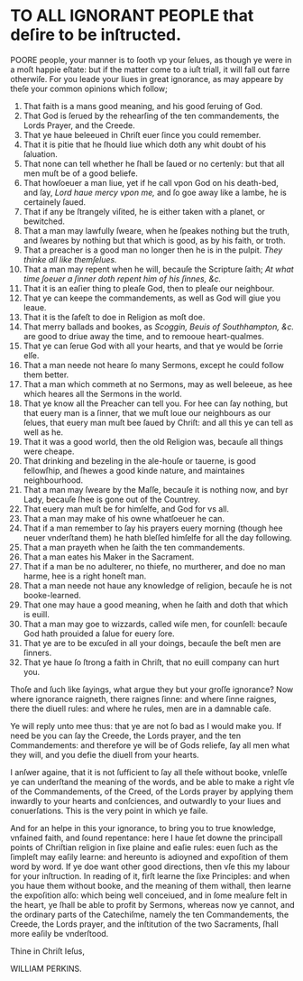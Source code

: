 # TO ALL IGNORANT PEOPLE that deſire to be inſtructed.

POORE people, your manner is to ſooth vp your ſelues, as though ye were in a moſt happie eſtate: but if the matter come to a iuſt triall, it will fall out farre otherwiſe. For you leade your liues in great ignorance, as may appeare by theſe your common opinions which follow;

1. That faith is a mans good meaning, and his good ſeruing of God.
2. That God is ſerued by the rehearſing of the ten commandements, the Lords Prayer, and the Creede.
3. That ye haue beleeued in Chriſt euer ſince you could remember.
4. That it is pitie that he ſhould liue which doth any whit doubt of his ſaluation.
5. That none can tell whether he ſhall be ſaued or no certenly: but that all men muſt be of a good beliefe.
6. That howſoeuer a man liue, yet if he call vpon God on his death-bed, and ſay, *Lord haue mercy vpon me,* and ſo goe away like a lambe, he is certainely ſaued.
7. That if any be ſtrangely viſited, he is either taken with a planet, or bewitched.
8. That a man may lawfully ſweare, when he ſpeakes nothing but the truth, and ſweares by nothing but that which is good, as by his faith, or troth.
9. That a preacher is a good man no longer then he is in the pulpit. *They thinke all like themſelues.*
10. That a man may repent when he will, becauſe the Scripture ſaith; *At what time ſoeuer a ſinner doth repent him of his ſinnes, &c.*
11. That it is an eaſier thing to pleaſe God, then to pleaſe our neighbour.
12. That ye can keepe the commandements, as well as God will giue you leaue.
13. That it is the ſafeſt to doe in Religion as moſt doe.
14. That merry ballads and bookes, as *Scoggin,* *Beuis of Southhampton,* *&c.* are good to driue away the time, and to remooue heart-qualmes.
15. That ye can ſerue God with all your hearts, and that ye would be ſorrie elſe.
16. That a man neede not heare ſo many Sermons, except he could follow them better.
17. That a man which commeth at no Sermons, may as well beleeue, as hee which heares all the Sermons in the world.
18. That ye know all the Preacher can tell you. For hee can ſay nothing, but that euery man is a ſinner, that we muſt loue our neighbours as our ſelues, that euery man muſt bee ſaued by Chriſt: and all this ye can tell as well as he.
19. That it was a good world, then the old Religion was, becauſe all things were cheape.
20. That drinking and bezeling in the ale-houſe or tauerne, is good fellowſhip, and ſhewes a good kinde nature, and maintaines neighbourhood.
21. That a man may ſweare by the Maſſe, becauſe it is nothing now, and byr Lady, becauſe ſhee is gone out of the Countrey.
22. That euery man muſt be for himſelfe, and God for vs all.
23. That a man may make of his owne whatſoeuer he can.
24. That if a man remember to ſay his prayers euery morning (though hee neuer vnderſtand them) he hath bleſſed himſelfe for all the day following.
25. That a man prayeth when he ſaith the ten commandements.
26. That a man eates his Maker in the Sacrament.
27. That if a man be no adulterer, no thiefe, no murtherer, and doe no man harme, hee is a right honeſt man.
28. That a man neede not haue any knowledge of religion, becauſe he is not booke-learned.
29. That one may haue a good meaning, when he ſaith and doth that which is euill.
30. That a man may goe to wizzards, called wiſe men, for counſell: becauſe God hath prouided a ſalue for euery ſore.
31. That ye are to be excuſed in all your doings, becauſe the beſt men are ſinners.
32. That ye haue ſo ſtrong a faith in Chriſt, that no euill company can hurt you.

Thoſe and ſuch like ſayings, what argue they but your groſſe ignorance? Now where ignorance raigneth, there raignes ſinne: and where ſinne raignes, there the diuell rules: and where he rules, men are in a damnable caſe.

Ye will reply unto mee thus: that ye are not ſo bad as I would make you. If need be you can ſay the Creede, the Lords prayer, and the ten Commandements: and therefore ye will be of Gods reliefe, ſay all men what they will, and you defie the diuell from your hearts.

I anſwer againe, that it is not ſufficient to ſay all theſe without booke, vnleſſe ye can underſtand the meaning of the words, and be able to make a right vſe of the Commandements, of the Creed, of the Lords prayer by applying them inwardly to your hearts and conſciences, and outwardly to your liues and conuerſations. This is the very point in which ye faile.

And for an helpe in this your ignorance, to bring you to true knowledge, vnfained faith, and ſound repentance: here I haue ſet downe the principall points of Chriſtian religion in ſixe plaine and eaſie rules: euen ſuch as the ſimpleſt may eaſily learne: and hereunto is adioyned and expoſition of them word by word. If ye doe want other good directions, then vſe this my labour for your inſtruction. In reading of it, firſt learne the ſixe Principles: and when you haue them without booke, and the meaning of them withall, then learne the expoſition alſo: which being well conceiued, and in ſome meaſure felt in the heart, ye ſhall be able to profit by Sermons, whereas now ye cannot, and the ordinary parts of the Catechiſme, namely the ten Commandements, the Creede, the Lords prayer, and the inſtitution of the two Sacraments, ſhall more eaſily be vnderſtood.

Thine in Chriſt Ieſus,

WILLIAM PERKINS.